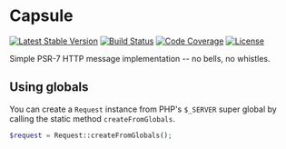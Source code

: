 # Capsule

[![Latest Stable Version](https://img.shields.io/packagist/v/nimbly/Capsule.svg?style=flat-square)](https://packagist.org/packages/nimbly/Capsule)
[![Build Status](https://img.shields.io/travis/nimbly/Capsule.svg?style=flat-square)](https://travis-ci.org/nimbly/Capsule)
[![Code Coverage](https://img.shields.io/coveralls/github/nimbly/Capsule.svg?style=flat-square)](https://coveralls.io/github/nimbly/Capsule)
[![License](https://img.shields.io/github/license/nimbly/Capsule.svg?style=flat-square)](https://packagist.org/packages/nimbly/Capsule)

Simple PSR-7 HTTP message implementation -- no bells, no whistles.

## Using globals
You can create a ```Request``` instance from PHP's ```$_SERVER``` super global by calling the static method ```createFromGlobals```.

```php
$request = Request::createFromGlobals();
```